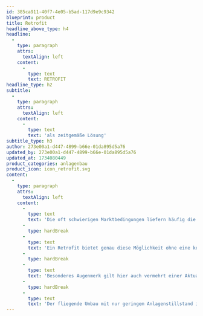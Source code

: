 ```yaml
---
id: 385ca911-40f7-4e05-b5ad-117d9e9c9342
blueprint: product
title: Retrofit
headline_above_type: h4
headline:
  -
    type: paragraph
    attrs:
      textAlign: left
    content:
      -
        type: text
        text: RETROFIT
headline_type: h2
subtitle:
  -
    type: paragraph
    attrs:
      textAlign: left
    content:
      -
        type: text
        text: 'als zeitgemäße Lösung'
subtitle_type: h3
author: 273e00a1-d447-4899-b66e-01da895d5a76
updated_by: 273e00a1-d447-4899-b66e-01da895d5a76
updated_at: 1734080449
product_categories: anlagenbau
product_icon: icon_retrofit.svg
content:
  -
    type: paragraph
    attrs:
      textAlign: left
    content:
      -
        type: text
        text: 'Die oft schwierigen Marktbedingungen liefern häufig die Notwendigkeit Bestandsanlagen in ihrer Laufzeit zu verlängern und auf den aktuellen Sicherheitsstandard zu heben.'
      -
        type: hardBreak
      -
        type: text
        text: 'Ein Retrofit bietet genau diese Möglichkeit ohne eine kostspielige Neuinvestition die Anlage auf den aktuellen Stand der Technik zu heben. Ob der Austausch einzelner Komponenten, ganzer Baugruppen oder Anlagenteile, durch Retrofit kann die Anlage modernisiert, effizienter gestaltet und ihre Lebensdauer verlängert werden.'
      -
        type: hardBreak
      -
        type: text
        text: 'Besonderes Augenmerk gilt hier auch vermehrt einer Aktualisierung der Sicherheitstechnik, für die wir ein kompetenter Ansprechpartner sind.'
      -
        type: hardBreak
      -
        type: text
        text: 'Der fliegende Umbau mit nur geringem Anlagenstillstand ist unsere Spezialität, die wir schon oft umgesetzt haben.'
---
```

